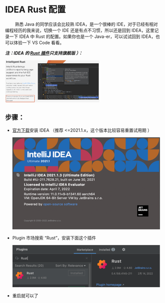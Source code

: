 # IDEA Rust 配置



&#8195;&#8195; 熟悉 Java 的同学应该会比较熟 IDEA，是一个很棒的 IDE，对于已经有相对编程经历的我来说，切换一个 IDE 还是有点不习惯，所以还是回到 IDEA，这里记录一下 IDEA 中 Rust 的配置。如果你也是一个 Java-er，可以试试回到 IDEA，也可以体验一下 VS Code 看看。

***注：IDEA 的 [Rust 插件](https://www.jetbrains.com/rust/)只支持旗舰版  ）：***

<img src="assets/intelligent-rust.png" alt="intelligent-rust" style="zoom:30%;" />

## 步骤：

- [官方下载](https://www.jetbrains.com/zh-cn/idea/download/other.html)安装 IDEA （推荐 <=2021.1.x，这个版本比较容易重置试用期 ）

  <img src="assets/idea-version.png" alt="idea-version" style="zoom:50%;" />

- Plugin 市场搜索 “Rust”，安装下面这个插件

  <img src="assets/rust-plugin.png" alt="rust-plugin" style="zoom:50%;" />

- 重启就可以了